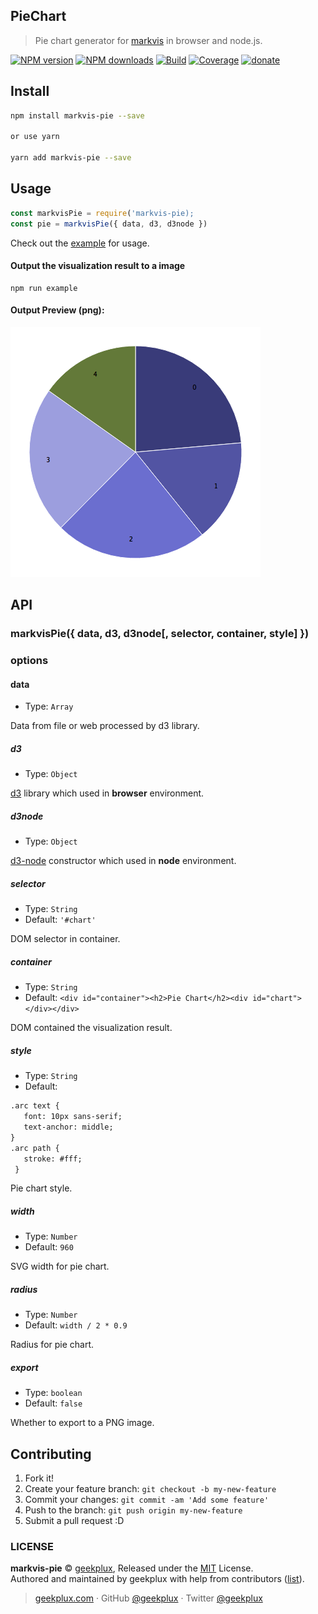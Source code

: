 ## PieChart

> Pie chart generator for [markvis](https://github.com/geekplux/markvis) in browser and node.js.

[![NPM version](https://img.shields.io/npm/v/markvis-pie.svg?style=flat-square)](https://npmjs.com/package/markvis-pie) [![NPM downloads](https://img.shields.io/npm/dm/markvis-pie.svg?style=flat-square)](https://npmjs.com/package/markvis-pie) [![Build](https://travis-ci.org/geekplux/markvis-pie.svg?style=flat-square)](https://travis-ci.org/geekplux/markvis-pie) [![Coverage](https://coveralls.io/repos/github/geekplux/markvis-pie/badge.svg?style=flat-square)](https://coveralls.io/github/geekplux/markvis-pie) [![donate](https://img.shields.io/badge/$-donate-ff69b4.svg?maxAge=2592000&style=flat-square)](https://geekplux.github.io/donate)

## Install

```bash
npm install markvis-pie --save

or use yarn

yarn add markvis-pie --save
```

## Usage

```js
const markvisPie = require('markvis-pie);
const pie = markvisPie({ data, d3, d3node })
```

Check out the [example](./example) for usage.

#### Output the visualization result to a image

```
npm run example
```

#### Output Preview (png):

![chart](./example/output.png)

## API

### markvisPie({ data, d3, d3node[, selector, container, style] })

### options

#### data

- Type: `Array`

Data from file or web processed by d3 library.

##### d3

- Type: `Object`

[d3](https://github.com/d3/d3) library which used in **browser** environment.

##### d3node

- Type: `Object`

[d3-node](https://github.com/d3-node/d3-node) constructor which used in **node** environment.

##### selector

- Type: `String`
- Default: `'#chart'`

DOM selector in container.

##### container

- Type: `String`
- Default: `<div id="container"><h2>Pie Chart</h2><div id="chart"></div></div>`

DOM contained the visualization result.

##### style

- Type: `String`<br>
- Default:
```html
.arc text {
   font: 10px sans-serif;
   text-anchor: middle;
}
.arc path {
   stroke: #fff;
 }
```
Pie chart style.

##### width

- Type: `Number`<br>
- Default: `960`

SVG width for pie chart.

##### radius

- Type: `Number`<br>
- Default: `width / 2 * 0.9`

Radius for pie chart.

##### export

- Type: `boolean`<br>
- Default: `false`

Whether to export to a PNG image.


## Contributing

1. Fork it!
2. Create your feature branch: `git checkout -b my-new-feature`
3. Commit your changes: `git commit -am 'Add some feature'`
4. Push to the branch: `git push origin my-new-feature`
5. Submit a pull request :D


### LICENSE

**markvis-pie** © [geekplux](https://github.com/geekplux), Released under the [MIT](./LICENSE) License.<br>
Authored and maintained by geekplux with help from contributors ([list](https://github.com/geekplux/markvis/contributors)).

> [geekplux.com](http://geekplux.com) · GitHub [@geekplux](https://github.com/geekplux) · Twitter [@geekplux](https://twitter.com/geekplux)
